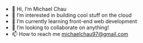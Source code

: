 - 👋 Hi, I’m Michael Chau
- 👀 I’m interested in building cool stuff on the cloud
- 🌱 I’m currently learning front-end web development
- 💞️ I’m looking to collaborate on anything!
- 📫 How to reach me michaelchau97@gmail.com
